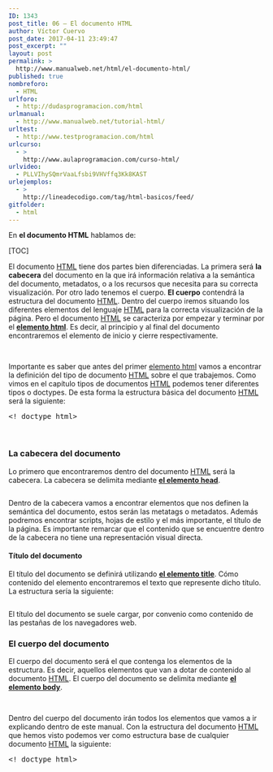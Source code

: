 ```yaml
---
ID: 1343
post_title: 06 – El documento HTML
author: Víctor Cuervo
post_date: 2017-04-11 23:49:47
post_excerpt: ""
layout: post
permalink: >
  http://www.manualweb.net/html/el-documento-html/
published: true
nombreforo:
  - HTML
urlforo:
  - http://dudasprogramacion.com/html
urlmanual:
  - http://www.manualweb.net/tutorial-html/
urltest:
  - http://www.testprogramacion.com/html
urlcurso:
  - >
    http://www.aulaprogramacion.com/curso-html/
urlvideo:
  - PLLVIhySQmrVaaLfsbi9VHVffq3Kk8KAST
urlejemplos:
  - >
    http://lineadecodigo.com/tag/html-basicos/feed/
gitfolder:
  - html
---
```

En **el documento HTML** hablamos de:

[TOC]

<span style="font-weight: 400">El documento </span>[<span style="font-weight: 400">HTML</span>][1]<span style="font-weight: 400"> tiene dos partes bien diferenciadas. La primera será </span>**la cabecera**<span style="font-weight: 400"> del documento en la que irá información relativa a la semántica del documento, metadatos, o a los recursos que necesita para su correcta visualización.</span> <span style="font-weight: 400">Por otro lado tenemos el cuerpo. </span>**El cuerpo**<span style="font-weight: 400"> contendrá la estructura del documento </span>[<span style="font-weight: 400">HTML</span>][1]<span style="font-weight: 400">. Dentro del cuerpo iremos situando los diferentes elementos del lenguaje </span>[<span style="font-weight: 400">HTML</span>][1]<span style="font-weight: 400"> para la correcta visualización de la página.</span> <span style="font-weight: 400">Pero el documento </span>[<span style="font-weight: 400">HTML</span>][1]<span style="font-weight: 400"> se caracteriza por empezar y terminar por el </span>[**elemento html**][2]<span style="font-weight: 400">. Es decir, al principio y al final del documento encontraremos el elemento de inicio y cierre respectivamente.</span>

<pre><!-- Documento HTML -->
</pre>

<span style="font-weight: 400">Importante es saber que antes del primer </span>[<span style="font-weight: 400">elemento html</span>][2]<span style="font-weight: 400"> vamos a encontrar la definición del tipo de documento </span>[<span style="font-weight: 400">HTML</span>][1]<span style="font-weight: 400"> sobre el que trabajemos. Como vimos en el capítulo tipos de documentos </span>[<span style="font-weight: 400">HTML</span>][1]<span style="font-weight: 400"> podemos tener diferentes tipos o doctypes.</span> <span style="font-weight: 400">De esta forma la estructura básica del documento </span>[<span style="font-weight: 400">HTML</span>][1]<span style="font-weight: 400"> será la siguiente:</span>

<pre>&lt;! doctype html&gt;

  <!-- Documento HTML -->
</pre>

### **La cabecera del documento**

<span style="font-weight: 400">Lo primero que encontraremos dentro del documento </span>[<span style="font-weight: 400">HTML</span>][1]<span style="font-weight: 400"> será la cabecera. La cabecera se delimita mediante </span>[**el elemento head**][3]<span style="font-weight: 400">.</span>

<pre></pre>

<span style="font-weight: 400">Dentro de la cabecera vamos a encontrar elementos que nos definen la semántica del documento, estos serán las metatags o metadatos. Además podremos encontrar scripts, hojas de estilo y el más importante, el título de la página.</span> <span style="font-weight: 400">Es importante remarcar que el contenido que se encuentre dentro de la cabecera no tiene una representación visual directa.</span>

#### **Título del documento**

<span style="font-weight: 400">El título del documento se definirá utilizando </span>[**el elemento title**][4]<span style="font-weight: 400">. Cómo contenido del elemento encontraremos el texto que represente dicho título.</span> <span style="font-weight: 400">La estructura sería la siguiente:</span>

<pre><title>
  Título del documento
    
  
</title></pre>

<span style="font-weight: 400">El título del documento se suele cargar, por convenio como contenido de las pestañas de los navegadores web.</span>

### **El cuerpo del documento**

<span style="font-weight: 400">El cuerpo del documento será el que contenga los elementos de la estructura. Es decir, aquellos elementos que van a dotar de contenido al documento </span>[<span style="font-weight: 400">HTML</span>][1]<span style="font-weight: 400">.</span> <span style="font-weight: 400">El cuerpo del documento se delimita mediante </span>[**el elemento body**][5]<span style="font-weight: 400">.</span>

<pre><!-- Cuerpo del documento -->
</pre>

<span style="font-weight: 400">Dentro del cuerpo del documento irán todos los elementos que vamos a ir explicando dentro de este manual.</span> <span style="font-weight: 400">Con la estructura del documento </span>[<span style="font-weight: 400">HTML</span>][1]<span style="font-weight: 400"> que hemos visto podemos ver como estructura base de cualquier documento </span>[<span style="font-weight: 400">HTML</span>][1]<span style="font-weight: 400"> la siguiente:</span>

<pre>&lt;! doctype html&gt;



    <!-- Cuerpo del documento HTML -->

</pre>

 [1]: http://www.manualweb.net/tutorial-html/
 [2]: http://www.w3api.com/wiki/HTML:HTML
 [3]: http://www.w3api.com/wiki/HTML:HEAD
 [4]: http://www.w3api.com/wiki/HTML:TITLE
 [5]: http://www.w3api.com/wiki/HTML:BODY